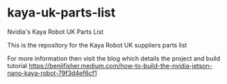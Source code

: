 # kaya-uk-parts-list
Nvidia's Kaya Robot UK Parts List

This is the repository for the Kaya Robot UK suppliers parts list

For more information then visit the blog which details the project and build tutorial https://benjifisher.medium.com/how-to-build-the-nvidia-jetson-nano-kaya-robot-79f3d4ef6cf1
